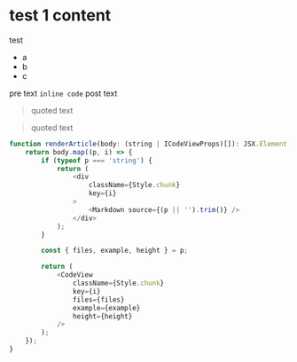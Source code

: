 # test 1 content

test

- a
- b
- c

pre text `inline code` post text

> quoted text

> quoted text

```javascript
function renderArticle(body: (string | ICodeViewProps)[]): JSX.Element[] {
    return body.map((p, i) => {
        if (typeof p === 'string') {
            return (
                <div
                    className={Style.chunk}
                    key={i}
                >
                    <Markdown source={(p || '').trim()} />
                </div>
            );
        }

        const { files, example, height } = p;

        return (
            <CodeView
                className={Style.chunk}
                key={i}
                files={files}
                example={example}
                height={height}
            />
        );
    });
}
```
